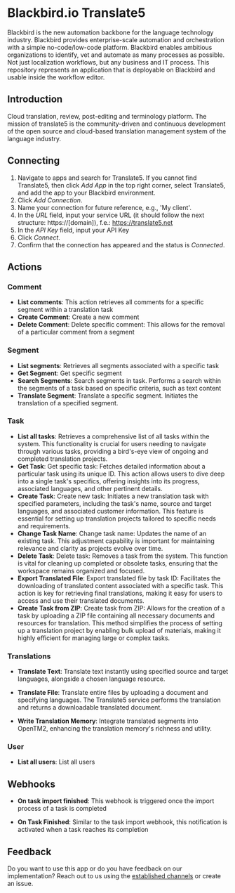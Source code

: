 # Blackbird.io Translate5

Blackbird is the new automation backbone for the language technology industry. Blackbird provides enterprise-scale automation and orchestration with a simple no-code/low-code platform. Blackbird enables ambitious organizations to identify, vet and automate as many processes as possible. Not just localization workflows, but any business and IT process. This repository represents an application that is deployable on Blackbird and usable inside the workflow editor.

## Introduction

<!-- begin docs -->

Cloud translation, review, post-editing and terminology platform. The mission of translate5 is the community-driven and continuous development of the open source and cloud-based translation management system of the language industry.

## Connecting 

1. Navigate to apps and search for Translate5. If you cannot find Translate5, then click _Add App_ in the top right corner, select Translate5, and add the app to your Blackbird environment.
2. Click _Add Connection_.
3. Name your connection for future reference, e.g., 'My client'.
4. In the _URL_ field, input your service URL (it should follow the next structure: https://[domain]), f.e.: https://translate5.net
5. In the _API Key_ field, input your API Key
6. Click _Connect_.
7. Confirm that the connection has appeared and the status is _Connected_.

## Actions

### Comment

- **List comments**: This action retrieves all comments for a specific segment within a translation task
- **Create Comment**: Create a new comment
- **Delete Comment**: Delete specific comment: This allows for the removal of a particular comment from a segment

### Segment

- **List segments**: Retrieves all segments associated with a specific task
- **Get Segment**: Get specific segment
- **Search Segments**: Search segments in task. Performs a search within the segments of a task based on specific criteria, such as text content
- **Translate Segment**: Translate a specific segment. Initiates the translation of a specified segment. 

### Task

- **List all tasks**: Retrieves a comprehensive list of all tasks within the system. This functionality is crucial for users needing to navigate through various tasks, providing a bird's-eye view of ongoing and completed translation projects.
- **Get Task**: Get specific task: Fetches detailed information about a particular task using its unique ID. This action allows users to dive deep into a single task's specifics, offering insights into its progress, associated languages, and other pertinent details.
- **Create Task**: Create new task: Initiates a new translation task with specified parameters, including the task's name, source and target languages, and associated customer information. This feature is essential for setting up translation projects tailored to specific needs and requirements.
- **Change Task Name**: Change task name: Updates the name of an existing task. This adjustment capability is important for maintaining relevance and clarity as projects evolve over time.
- **Delete Task**: Delete task: Removes a task from the system. This function is vital for cleaning up completed or obsolete tasks, ensuring that the workspace remains organized and focused.
- **Export Translated File**: Export translated file by task ID: Facilitates the downloading of translated content associated with a specific task. This action is key for retrieving final translations, making it easy for users to access and use their translated documents.
- **Create Task from ZIP**: Create task from ZIP: Allows for the creation of a task by uploading a ZIP file containing all necessary documents and resources for translation. This method simplifies the process of setting up a translation project by enabling bulk upload of materials, making it highly efficient for managing large or complex tasks.

### Translations

- **Translate Text**: Translate text instantly using specified source and target languages, alongside a chosen language resource.

- **Translate File**: Translate entire files by uploading a document and specifying languages. The Translate5 service performs the translation and returns a downloadable translated document.

- **Write Translation Memory**: Integrate translated segments into OpenTM2, enhancing the translation memory's richness and utility.

### User

- **List all users**: List all users

## Webhooks

- **On task import finished**: This webhook is triggered once the import process of a task is completed

- **On Task Finished**: Similar to the task import webhook, this notification is activated when a task reaches its completion

## Feedback

Do you want to use this app or do you have feedback on our implementation? Reach out to us using the [established channels](https://www.blackbird.io/) or create an issue.

<!-- end docs -->
